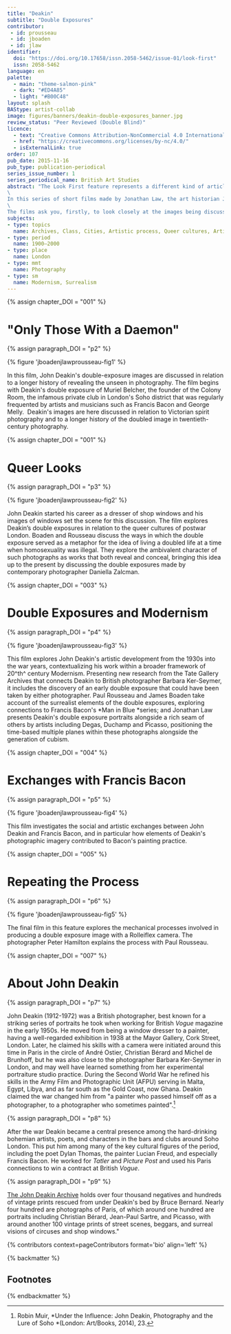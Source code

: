 ```yaml
---
title: "Deakin"
subtitle: "Double Exposures"
contributor: 
 - id: prousseau
 - id: jboaden
 - id: jlaw
identifier:
  doi: "https://doi.org/10.17658/issn.2058-5462/issue-01/look-first"
  issn: 2058-5462
language: en
palette: 
  - main: "theme-salmon-pink"
  - dark: "#ED4A85"
  - light: "#B00C48"
layout: splash
BAStype: artist-collab
image: figures/banners/deakin-double-exposures_banner.jpg
review_status: "Peer Reviewed (Double Blind)"
licence:
  - text: "Creative Commons Attribution-NonCommercial 4.0 International (CC BY-NC 4.0)"
  - href: "https://creativecommons.org/licenses/by-nc/4.0/"
  - isExternalLink: true
order: 107
pub_date: 2015-11-16
pub_type: publication-periodical
series_issue_number: 1
series_periodical_name: British Art Studies
abstract: "The Look First feature represents a different kind of article to its companions in *British Art Studies*; one that is pre-eminently visual and necessarily collaborative, and that is made possible by the digital format of the journal.
\
In this series of short films made by Jonathan Law, the art historian James Boaden, and the curator of The John Deakin Archive, Paul Rousseau, discuss the double-exposure images made by the photographer John Deakin (1912-1972) in the 1950s and 1960s.
\
The films ask you, firstly, to look closely at the images being discussed. Each one begins with a sustained and intense shot of a single image before opening up to a wide-ranging discussion about Deakin, double exposures, and photography."
subjects:
- type: topics
  name: Archives, Class, Cities, Artistic process, Queer cultures, Artistic collaboration, Networks
- type: period
  name: 1900–2000
- type: place
  name: London
- type: mmt
  name: Photography
- type: sm
  name: Modernism, Surrealism
---
```


{% assign chapter_DOI = "001" %}

# "Only Those With a Daemon"

{% assign paragraph_DOI = "p2" %}

{% figure 'jboadenjlawprousseau-fig1' %}

In this film, John Deakin's double-exposure images are discussed in relation to a longer history of revealing the unseen in photography. The film begins with Deakin's double exposure of Muriel Belcher, the founder of the Colony Room, the infamous private club in London's Soho district that was regularly frequented by artists and musicians such as Francis Bacon and George Melly.  Deakin's images are here discussed in relation to Victorian spirit photography and to a longer history of the doubled image in twentieth-century photography.

{% assign chapter_DOI = "001" %}

# Queer Looks

{% assign paragraph_DOI = "p3" %}

{% figure 'jboadenjlawprousseau-fig2' %}

John Deakin started his career as a dresser of shop windows and his images of windows set the scene for this discussion. The film explores Deakin’s double exposures in relation to the queer cultures of postwar London. Boaden and Rousseau discuss the ways in which the double exposure served as a metaphor for the idea of living a doubled life at a time when homosexuality was illegal. They explore the ambivalent character of such photographs as works that both reveal and conceal, bringing this idea up to the present by discussing the double exposures made by contemporary photographer Daniella Zalcman.

{% assign chapter_DOI = "003" %}

# Double Exposures and Modernism

{% assign paragraph_DOI = "p4" %}

{% figure 'jboadenjlawprousseau-fig3' %}

This film explores John Deakin's artistic development from the 1930s into the war years, contextualizing his work within a broader framework of 20^th^ century Modernism. Presenting new research from the Tate Gallery Archives that connects Deakin to British photographer Barbara Ker-Seymer, it includes the discovery of an early double exposure that could have been taken by either photographer. Paul Rousseau and James Boaden take account of the surrealist elements of the double exposures, exploring connections to Francis Bacon's *Man in Blue *series; and Jonathan Law presents Deakin's double exposure portraits alongside a rich seam of others by artists including Degas, Duchamp and Picasso, positioning the time-based multiple planes within these photographs alongside the generation of cubism.

{% assign chapter_DOI = "004" %}

# Exchanges with Francis Bacon

{% assign paragraph_DOI = "p5" %}

{% figure 'jboadenjlawprousseau-fig4' %}

This film investigates the social and artistic exchanges between John Deakin and Francis Bacon, and in particular how elements of Deakin\'s photographic imagery contributed to Bacon\'s painting practice.

{% assign chapter_DOI = "005" %}

# Repeating the Process

{% assign paragraph_DOI = "p6" %}

{% figure 'jboadenjlawprousseau-fig5' %}

The final film in this feature explores the mechanical processes involved in producing a double exposure image with a Rolleiflex camera. The photographer Peter Hamilton explains the process with Paul Rousseau.

{% assign chapter_DOI = "007" %}

# About John Deakin

{% assign paragraph_DOI = "p7" %}

John Deakin (1912-1972) was a British photographer, best known for a striking series of portraits he took when working for British *Vogue* magazine in the early 1950s. He moved from being a window dresser to a painter, having a well-regarded exhibition in 1938 at the Mayor Gallery, Cork Street, London. Later, he claimed his skills with a camera were initiated around this time in Paris in the circle of André Ostier, Christian Bérard and Michel de Brunhoff, but he was also close to the photographer Barbara Ker-Seymer in London, and may well have learned something from her experimental portraiture studio practice. During the Second World War he refined his skills in the Army Film and Photographic Unit (AFPU) serving in Malta, Egypt, Libya, and as far south as the Gold Coast, now Ghana. Deakin claimed the war changed him from "a painter who passed himself off as a photographer, to a photographer who sometimes painted".[^1]

{% assign paragraph_DOI = "p8" %}

After the war Deakin became a central presence among the hard-drinking bohemian artists, poets, and characters in the bars and clubs around Soho London. This put him among many of the key cultural figures of the period, including the poet Dylan Thomas, the painter Lucian Freud, and especially Francis Bacon. He worked for *Tatler* and *Picture Post* and used his Paris connections to win a contract at British *Vogue*.

{% assign paragraph_DOI = "p9" %}

[The John Deakin Archive](http://thejohndeakinarchive.co.uk) holds over four thousand negatives and hundreds of vintage prints rescued from under Deakin's bed by Bruce Bernard. Nearly four hundred are photographs of Paris, of which around one hundred are portraits including Christian Bérard, Jean-Paul Sartre, and Picasso, with around another 100 vintage prints of street scenes, beggars, and surreal visions of circuses and shop windows."

{% contributors context=pageContributors format='bio' align='left' %}

{% backmatter %}

## Footnotes

[^1]: Robin Muir, *Under the Influence: John Deakin, Photography and the Lure of Soho *(London: Art/Books, 2014), 23.

{% endbackmatter %}